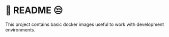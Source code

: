 # 🚧 README 😒

This project contains basic docker images useful to work with development environments.
